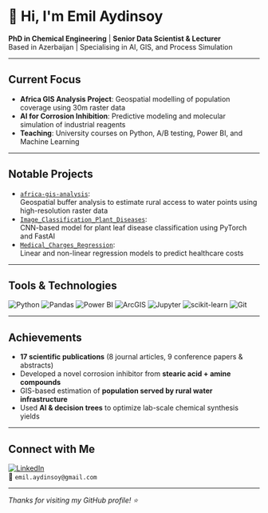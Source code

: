 # 👋 Hi, I'm Emil Aydinsoy

 **PhD in Chemical Engineering** |  **Senior Data Scientist & Lecturer**  
 Based in Azerbaijan |  Specialising in AI, GIS, and Process Simulation  

---

##  Current Focus
-  **Africa GIS Analysis Project**: Geospatial modelling of population coverage using 30m raster data  
-  **AI for Corrosion Inhibition**: Predictive modeling and molecular simulation of industrial reagents  
-  **Teaching**: University courses on Python, A/B testing, Power BI, and Machine Learning  

---

##  Notable Projects
- [`africa-gis-analysis`](https://github.com/Uptime-Global/africa-gis-analysis):  
  Geospatial buffer analysis to estimate rural access to water points using high-resolution raster data  
- [`Image_Classification_Plant_Diseases`](https://github.com/Emil-Aydinsoy/Image_Classification_Plant_Diseases):  
  CNN-based model for plant leaf disease classification using PyTorch and FastAI  
- [`Medical_Charges_Regression`](https://github.com/Emil-Aydinsoy/Medical_charges_regression):  
  Linear and non-linear regression models to predict healthcare costs  

---

##  Tools & Technologies
![Python](https://img.shields.io/badge/Python-3776AB?style=for-the-badge&logo=python&logoColor=white)
![Pandas](https://img.shields.io/badge/Pandas-150458?style=for-the-badge&logo=pandas)
![Power BI](https://img.shields.io/badge/PowerBI-F2C811?style=for-the-badge&logo=powerbi&logoColor=black)
![ArcGIS](https://img.shields.io/badge/ArcGIS-0077C2?style=for-the-badge)
![Jupyter](https://img.shields.io/badge/Jupyter-F37626?style=for-the-badge&logo=Jupyter)
![scikit-learn](https://img.shields.io/badge/Scikit--Learn-F7931E?style=for-the-badge&logo=scikit-learn)
![Git](https://img.shields.io/badge/Git-F05032?style=for-the-badge&logo=git&logoColor=white)

---

##  Achievements
-  **17 scientific publications** (8 journal articles, 9 conference papers & abstracts)  
-  Developed a novel corrosion inhibitor from **stearic acid + amine compounds**  
-  GIS-based estimation of **population served by rural water infrastructure**  
-  Used **AI & decision trees** to optimize lab-scale chemical synthesis yields  

---

##  Connect with Me
[![LinkedIn](https://img.shields.io/badge/LinkedIn-EmilAydinsoy-blue?style=flat-square&logo=linkedin)](https://linkedin.com/in/EmilAydinsoy)  
📧 `emil.aydinsoy@gmail.com`

---

*Thanks for visiting my GitHub profile! ⭐*
